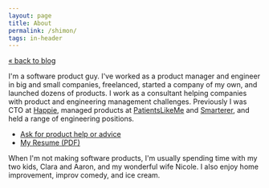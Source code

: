 ```yaml
---
layout: page
title: About
permalink: /shimon/
tags: in-header
---
```


[&laquo;&nbsp;back to blog](/)

I'm a software product guy. I've worked as a product manager and engineer in
big and small companies, freelanced, started a company of my own, and
launched dozens of products. I work as a consultant helping
companies with product and engineering management challenges. Previously I
was CTO at [Happie](http://gethappie.me), managed products at
[PatientsLikeMe](http://patientslikeme.com) and
[Smarterer](http://smarterer.com), and held a range of engineering
positions.

* [Ask for product help or advice](mailto:shimon@rura.org?subject=help%20with%20my%20product)
* [My Resume (PDF)](/shimon/about/resume.pdf)

When I'm not making software products, I'm usually spending time with my two
kids, Clara and Aaron, and my wonderful wife Nicole. I also enjoy home
improvement, improv comedy, and ice cream.

